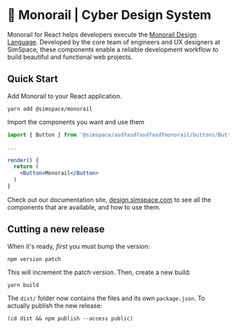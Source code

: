 # 🚝 Monorail | Cyber Design System

Monorail for React helps developers execute the [Monorail Design Language](https://design.simspace.com). Developed by the core team of engineers and UX designers at SimSpace, these components enable a reliable development workflow to build beautiful and functional web projects.


## Quick Start

Add Monorail to your React application.

```
yarn add @simspace/monorail
```

Import the components you want and use them

```jsx
import { Button } from '@simspace/asdfasdfasdfasdfmonorail/buttons/Button'

...

render() {
  return (
    <Button>Monorail</Button>
  )	
}
```

Check out our documentation site, [design.simspace.com](https://design.simspace.com) to see all the components that are available, and how to use them.


## Cutting a new release

When it's ready, _first_ you must bump the version:

`npm version patch`

This will increment the patch version. Then, create a new build:

`yarn build`

The `dist/` folder now contains the files and its own `package.json`. To actually publish the new release:

`(cd dist && npm publish --access public)`
